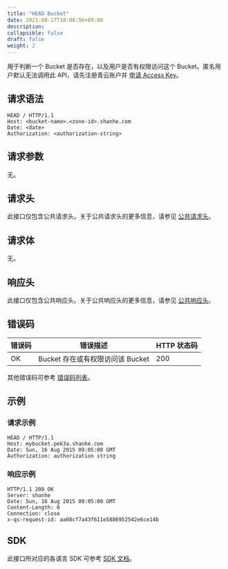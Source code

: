 ```yaml
---
title: "HEAD Bucket"
date: 2021-08-17T10:08:56+09:00
description:
collapsible: false
draft: false
weight: 2
---
```


用于判断一个 Bucket 是否存在，以及用户是否有权限访问这个 Bucket。匿名用户默认无法调用此 API，请先注册青云账户并 [申请 Access Key](/storage/object-storage/api/practices/signature/#获取-access-key)。

## 请求语法

```http
HEAD / HTTP/1.1
Host: <bucket-name>.<zone-id>.shanhe.com
Date: <date>
Authorization: <authorization-string>
```

## 请求参数

无。

## 请求头

此接口仅包含公共请求头。关于公共请求头的更多信息，请参见 [公共请求头](/storage/object-storage/api/common_header/#请求头字段-request-header)。

## 请求体

无。

## 响应头

此接口仅包含公共响应头。关于公共响应头的更多信息，请参见 [公共响应头](/storage/object-storage/api/common_header/#响应头字段-response-header)。

## 错误码

| 错误码 | 错误描述 | HTTP 状态码 |
| --- | --- | --- |
| OK | Bucket 存在或有权限访问该 Bucket | 200 |

其他错误码可参考 [错误码列表](/storage/object-storage/api/error_code/#错误码列表)。

## 示例

### 请求示例

```http
HEAD / HTTP/1.1
Host: mybucket.pek3a.shanhe.com
Date: Sun, 16 Aug 2015 09:05:00 GMT
Authorization: authorization string
```

### 响应示例

```http
HTTP/1.1 200 OK
Server: shanhe
Date: Sun, 16 Aug 2015 09:05:00 GMT
Content-Length: 0
Connection: close
x-qs-request-id: aa08cf7a43f611e5886952542e6ce14b
```

## SDK

此接口所对应的各语言 SDK 可参考 [SDK 文档](/storage/object-storage/sdk/)。
